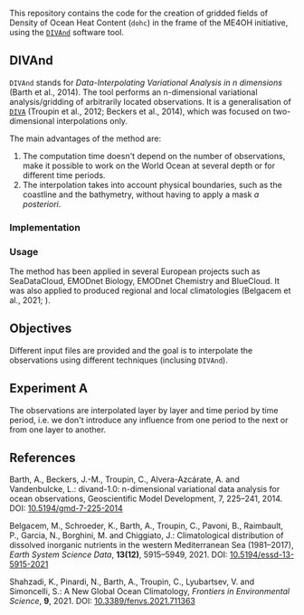 
This repository contains the code for the creation of gridded fields of Density of Ocean Heat Content (`dohc`) in the frame of the ME4OH initiative, using the [`DIVAnd`](https://github.com/gher-uliege/DIVAnd.jl/) software tool. 

## DIVAnd 

`DIVAnd` stands for _Data-Interpolating Variational Analysis in n dimensions_ (Barth et al., 2014). The tool performs an n-dimensional variational analysis/gridding of arbitrarily located observations. It is a generalisation of [`DIVA`](https://github.com/gher-uliege/DIVA) (Troupin et al., 2012; Beckers et al., 2014), which was focused on two-dimensional interpolations only.

The main advantages of the method are: 
1. The computation time doesn't depend on the number of observations, make it possible to work on the World Ocean at several depth or for different time periods.
2. The interpolation takes into account physical boundaries, such as the coastline and the bathymetry, without having to apply a mask _a posteriori_.

### Implementation

### Usage

The method has been applied in several European projects such as SeaDataCloud, EMODnet Biology, EMODnet Chemistry and BlueCloud. It was also applied to produced regional and local climatologies (Belgacem et al., 2021; ). 



## Objectives

Different input files are provided and the goal is to interpolate the observations using different techniques (inclusing `DIVAnd`).

## Experiment A

The observations are interpolated layer by layer and time period by time period, i.e. we don't introduce any influence from one period to the next or from one layer to another.


## References

Barth, A., Beckers, J.-M., Troupin, C., Alvera-Azcárate, A. and Vandenbulcke, L.: divand-1.0: n-dimensional variational data analysis for ocean observations, Geoscientific Model Development, 7, 225–241, 2014.
DOI: [10.5194/gmd-7-225-2014](http://dx.doi.org/10.5194/gmd-7-225-2014) 

Belgacem, M., Schroeder, K., Barth, A., Troupin, C., Pavoni, B., Raimbault, P., Garcia, N., Borghini, M. and Chiggiato, J.: Climatological distribution of dissolved inorganic nutrients in the western Mediterranean Sea (1981–2017), _Earth System Science Data_, __13(12)__, 5915–5949, 2021.
DOI: [10.5194/essd-13-5915-2021](http://dx.doi.org/10.5194/essd-13-5915-2021) 

Shahzadi, K., Pinardi, N., Barth, A., Troupin, C., Lyubartsev, V. and Simoncelli, S.: A New Global Ocean Climatology, _Frontiers in Environmental Science_, __9__, 2021.
DOI: [10.3389/fenvs.2021.711363](http://dx.doi.org/10.3389/fenvs.2021.711363) 


